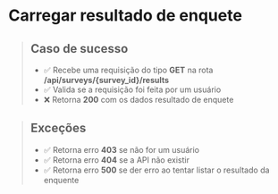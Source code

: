 # Carregar resultado de enquete

> ## Caso de sucesso
> - ✅ Recebe uma requisição do tipo **GET** na rota **/api/surveys/{survey_id}/results** 
> - ✅ Valida se a requisição foi feita por um usuário
> - ❌ Retorna **200** com os dados resultado de enquete 

> ## Exceções
> - ✅ Retorna erro **403** se não for um usuário
> - ✅ Retorna erro **404** se a API não existir
> - ✅ Retorna erro **500** se der erro ao tentar listar o resultado da enquente